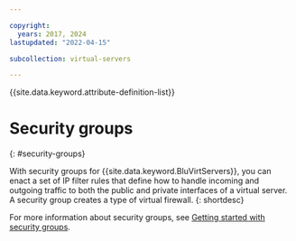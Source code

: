 ```yaml
---

copyright:
  years: 2017, 2024
lastupdated: "2022-04-15"

subcollection: virtual-servers

---
```


{{site.data.keyword.attribute-definition-list}}


# Security groups
{: #security-groups}

With security groups for {{site.data.keyword.BluVirtServers}}, you can enact a set of IP filter rules that define how to handle incoming and
outgoing traffic to both the public and private interfaces of a virtual server. A security group creates a type of virtual firewall.
{: shortdesc}

For more information about security groups, see [Getting started with security groups](/docs/security-groups?topic=security-groups-getting-started).
